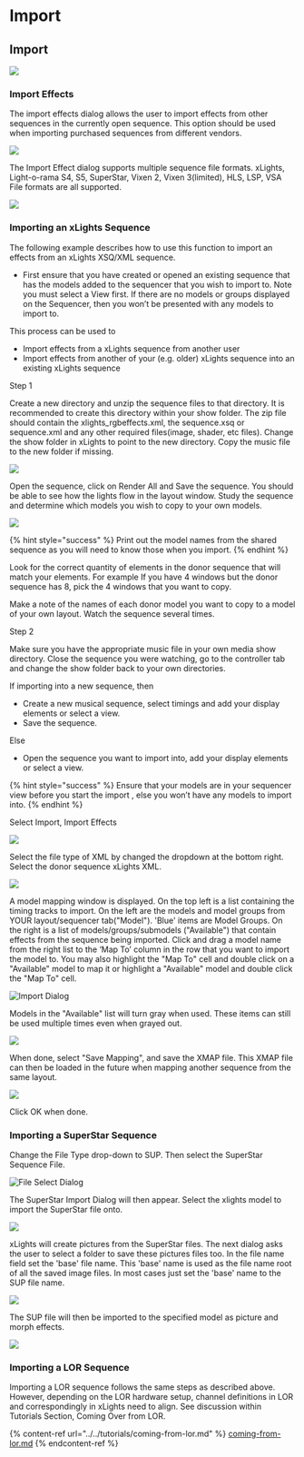 # Import

## Import

![](https://lh4.googleusercontent.com/mz1p3hcPqQzqsND1uZfsrQWudnTZ8rOs3r8gNpNuFQmUFPc6YKTIXauBf\_QwHlpBMDfwmOXhQrQiEVrEC7nS4jiuIAKBSRekkhJ6WEa\_lQ\_AGfSvKndsPYUBCaiX4HiRySDd9u\_d)

### Import Effects

The import effects dialog allows the user to import effects from other sequences in the currently open sequence. This option should be used when importing purchased sequences from different vendors.

![](<../../.gitbook/assets/image (747).png>)

The Import Effect dialog supports multiple sequence file formats. xLights, Light-o-rama S4, S5, SuperStar, Vixen 2, Vixen 3(limited), HLS, LSP, VSA File formats are all supported.

![](<../../.gitbook/assets/image (370).png>)

### Importing an xLights Sequence

The following example describes how to use this function to import an effects from an xLights XSQ/XML sequence.

* First ensure that you have created or opened an existing sequence that has the models added to the sequencer that you wish to import to.  Note you must select a View first. If there are no models or groups displayed on the Sequencer, then you won’t be presented with any models to import to.

This process can be used to

* Import effects from a xLights sequence from another user
* Import effects from another of your (e.g. older) xLights sequence into an existing xLights sequence

Step 1

Create a new directory and unzip the sequence files to that directory. It is recommended to create this directory within your show folder. The zip file should contain the xlights\_rgbeffects.xml, the sequence.xsq or sequence.xml and any other required files(image, shader, etc files). Change the show folder in xLights to point to the new directory. Copy the music file to the new folder if missing.

![](<../../.gitbook/assets/image (206) (1).png>)

Open the sequence, click on Render All and Save the sequence. You should be able to see how the lights flow in the layout window. Study the sequence and determine which models you wish to copy to your own models.

![](<../../.gitbook/assets/image (409) (1).png>)

{% hint style="success" %}
Print out the model names from the shared sequence as you will need to know those when you import.
{% endhint %}

Look for the correct quantity of elements in the donor sequence that will match your elements. For example If you have 4 windows but the donor sequence has 8, pick the 4 windows that you want to copy.

Make a note of the names of each donor model you want to copy to a model of your own layout. Watch the sequence several times.

Step 2

Make sure you have the appropriate music file in your own media show directory. Close the sequence you were watching, go to the controller tab and change the show folder back to your own directories.

If importing into a new sequence, then

* Create a new musical sequence, select timings and add your display elements or select a view.
* Save the sequence.

Else

* Open the sequence you want to import into,  add your display elements or select a view.

{% hint style="success" %}
Ensure that your models are in your sequencer view before you start the import , else you won’t have any models to import into.
{% endhint %}

Select Import, Import Effects

![](https://lh5.googleusercontent.com/PAlQ\_M7fJADeDZNTGdzSYxNmp53MGXyZLV5f9CqKUIui\_N3RtE5sKS7f1L6Wf8AighmPgoG3WBjXw9AL7vjtDEz5UkhVEqfz8C91j-sSFwf\_3cJxVmG9XH6uR67o49lcclUUJWjI)

Select the file type of XML by changed the dropdown at the bottom right. Select the donor sequence xLights XML.

![](https://lh3.googleusercontent.com/BCgV\_tWskJEVIjxHuRE37WThmi\_KGKaOM9cjm8tMMS8s457-1ZWJu8TCBzbtPgxCNeS6B9WBM\_IfyUk0-lCNEybYAfGYOOe9ISeVG1wAtJC3eRk2jXWaB8Vow75TkngFdTB8YWCd)

A model mapping window is displayed. On the top left is a list containing the timing tracks to import. On the left are the models and model groups from YOUR layout/sequencer tab("Model"). 'Blue' items are Model Groups. On the right is a list of models/groups/submodels ("Available") that contain effects from the sequence being imported. Click and drag a model name from the right list to the ‘Map To’ column in the row that you want to import the model to. You may also highlight the "Map To" cell and double click on a "Available" model to map it or highlight a "Available" model and double click the "Map To" cell.

![Import Dialog](<../../.gitbook/assets/image (143).png>)

Models in the "Available" list will turn gray when used. These items can still be used multiple times even when grayed out.

![](<../../.gitbook/assets/image (5) (1).png>)

When done, select "Save Mapping", and save the XMAP file. This XMAP file can then be loaded in the future when mapping another sequence from the same layout.

![](<../../.gitbook/assets/image (453) (1).png>)

Click OK when done.

### Importing a SuperStar Sequence

Change the File Type drop-down to SUP. Then select the SuperStar Sequence File.

![File Select Dialog](<../../.gitbook/assets/image (358).png>)

The SuperStar Import Dialog will then appear. Select the xlights model to import the SuperStar file onto.

![](<../../.gitbook/assets/image (527).png>)

xLights will create pictures from the SuperStar files. The next dialog asks the user to select a folder to save these pictures files too. In the file name field set the 'base' file name. This 'base' name is used as the file name root of all the saved image files. In most cases just set the 'base' name to the SUP file name.

![](<../../.gitbook/assets/image (134).png>)

The SUP file will then be imported to the specified model as picture and morph effects.

![](<../../.gitbook/assets/image (287).png>)

### Importing a LOR Sequence

Importing a LOR sequence follows the same steps as described above. However, depending on the LOR hardware setup, channel definitions in LOR and correspondingly in xLights need to align. See discussion within Tutorials Section, Coming Over from LOR.

{% content-ref url="../../tutorials/coming-from-lor.md" %}
[coming-from-lor.md](../../tutorials/coming-from-lor.md)
{% endcontent-ref %}
